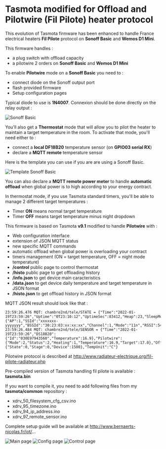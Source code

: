 Tasmota modified for Offload and Pilotwire (Fil Pilote) heater protocol
=============

This evolution of Tasmota firmware has been enhanced to handle France electrical heaters **Fil Pilote** protocol on **Sonoff Basic** and **Wemos D1 Mini**.

This firmware handles :
  * a plug switch with offload capacity
  * a pilotwire 2 orders on **Sonoff Basic** and **Wemos D1 Mini**

To enable **Pilotwire** mode on a **Sonoff Basic** you need to :
  * connect diode on the Sonoff output port
  * flash provided firmware
  * Setup configuration pages

Typical diode to use is **1N4007**. Connexion should be done directly on the relay output :

![Sonoff Basic](https://raw.githubusercontent.com/NicolasBernaerts/tasmota/master/pilotwire/screen/filpilote-diode-single.jpg)


You'll also get a **Thermostat** mode that will allow you to pilot the heater to maintain a target temperature in the room. To activate that mode, you'll need either to :
  * connect a **local DF18B20** temperature sensor (on **GPIO03 serial RX**)
  * declare a **MQTT remote** temperature sensor

Here is the template you can use if you are are using a Sonoff Basic.

![Template Sonoff Basic](https://raw.githubusercontent.com/NicolasBernaerts/tasmota/master/pilotwire/screen/tasmota-pilotwire-sonoff-template.png) 

You can also declare a **MQTT remote power meter** to handle **automatic offload** when global power is to high according to your energy contract.

In thermostat mode, if you use Tasmota standard timers, you'll be able to manage 2 different target temperatures :
  * Timer **ON** means normal target temperature
  * Timer **OFF** means target temperature minus night dropdown

This firmware is based on Tasmota **v9.1** modified to handle **Pilotwire** with :
  * Web configuration interface
  * extension of JSON MQTT status
  * new specific MQTT commands
  * automatic offload when global power is overloading your contract
  * timers management (ON = target temperature, OFF = night mode temperature)
  * **/control** public page to control thermostat
  * **/histo** public page to get offloading history
  * **/info.json** to get device main caracteristics
  * **/data.json** to get device daily temperature and target temperature in JSON format
  * **/histo.json** to get offload history in JSON format 

MQTT JSON result should look like that :

    23:59:26.476 MQT: chambre2nd/tele/STATE = {"Time":"2022-01-19T23:59:26","Uptime":"0T23:10:12","UptimeSec":83412,"Heap":23,"SleepMode":"Dynamic","Sleep":50,"LoadAvg":19,"MqttCount":5,"POWER":"OFF","Wifi":{"AP":1,"SSId":"xxxxxxx-yyyyyyy","BSSId":"30:23:03:xx:xx:xx","Channel":1,"Mode":"11n","RSSI":54,"Signal":-73,"LinkCount":1,"Downtime":"0T00:00:05"}}
    23:59:26.484 MQT: chambre2nd/tele/SENSOR = {"Time":"2022-01-19T23:59:26","DS18B20":{"Id":"030E97943560","Temperature":16.9},"Pilotwire":{"Mode":2,"Status":2,"Heating":1,"Temperature":16.9,"Target":17.0},"Offload":{"State":0,"Stage":0,"Device":1500},"TempUnit":"C"}


Pilotwire protocol is described at http://www.radiateur-electrique.org/fil-pilote-radiateur.php

Pre-compiled version of Tasmota handling fil pilote is available : **tasmota.bin**

If you want to compile it, you need to add following files from my **tasmota/common** repository :
  * xdrv_50_filesystem_cfg_csv.ino
  * xdrv_95_timezone.ino
  * xdrv_94_ip_address.ino
  * xdrv_97_remote_sensor.ino

Complete setup guide will be available at http://www.bernaerts-nicolas.fr/iot/...

![Main page](https://raw.githubusercontent.com/NicolasBernaerts/tasmota/master/pilotwire/screen/tasmota-pilotwire-main.png)   ![Config page](https://raw.githubusercontent.com/NicolasBernaerts/tasmota/master/pilotwire/screen/tasmota-pilotwire-config.png)   ![Control page](https://raw.githubusercontent.com/NicolasBernaerts/tasmota/master/pilotwire/screen/tasmota-pilotwire-control.png)
